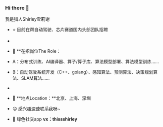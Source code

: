 ### Hi there 👋
我是猎人Shirley雪莉谢
- ⭐ 目前在帮自动驾驶、芯片赛道国内头部团队招聘
- 
- 🌱 **在招岗位The Role：
- A：分布式训练、AI编译器、算子/算子库、算法模型部署、算法模型训练......
- B：自动驾驶系统开发（C++、golang）、感知算法、预测算法、决策规划算法、SLAM算法......
- 
- 📌 **地点Location：**北京、上海、深圳


- 😊 感兴趣速速联系我呀~
- 💬 绿色社交app **vx：thissshirley**
<!--
**Shirleyee/Shirleyee** is a ✨ _special_ ✨ repository because its `README.md` (this file) appears on your GitHub profile.

Here are some ideas to get you started:


- 📫 
- 😄 Pronouns: ...
- ⚡ Fun fact: ...
-->
